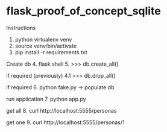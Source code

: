 # flask_proof_of_concept_sqlite

Instructions
1. python virtualenv venv
2. source venv/bin/activate
3. pip install -r requirements.txt

Create db
4. flask shell
5. >>> db.create_all()

if required (previously)
4.1 >>> db.drop_all()

if required
6. python fake.py  -> populate db

run application
7. python app.py

get all
8. curl http://localhost:5555/personas

get one
9. curl http://localhost:5555/personas/1
